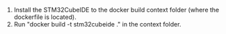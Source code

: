 1. Install the STM32CubeIDE to the docker build context folder (where the dockerfile is located).
2. Run "docker build -t stm32cubeide ." in the context folder.
